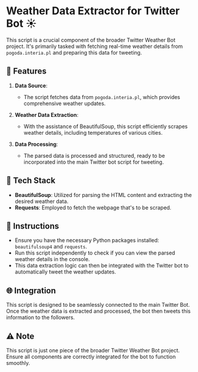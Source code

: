 # Weather Data Extractor for Twitter Bot ☀️

This script is a crucial component of the broader Twitter Weather Bot project. It's primarily tasked with fetching real-time weather details from `pogoda.interia.pl` and preparing this data for tweeting.

## 🚀 Features

1. **Data Source**:
   - The script fetches data from `pogoda.interia.pl`, which provides comprehensive weather updates.
   
2. **Weather Data Extraction**:
   - With the assistance of BeautifulSoup, this script efficiently scrapes weather details, including temperatures of various cities.
   
3. **Data Processing**:
   - The parsed data is processed and structured, ready to be incorporated into the main Twitter bot script for tweeting.

## 💼 Tech Stack

- **BeautifulSoup**: Utilized for parsing the HTML content and extracting the desired weather data.
- **Requests**: Employed to fetch the webpage that's to be scraped.

## 📝 Instructions

- Ensure you have the necessary Python packages installed: `beautifulsoup4` and `requests`.
- Run this script independently to check if you can view the parsed weather details in the console.
- This data extraction logic can then be integrated with the Twitter bot to automatically tweet the weather updates.

## 🌐 Integration

This script is designed to be seamlessly connected to the main Twitter Bot. Once the weather data is extracted and processed, the bot then tweets this information to the followers.

## ⚠️ Note

This script is just one piece of the broader Twitter Weather Bot project. Ensure all components are correctly integrated for the bot to function smoothly. 
